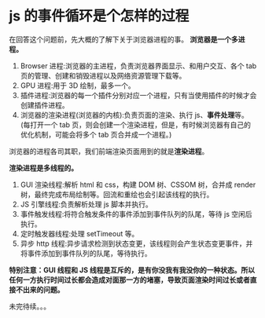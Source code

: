 # js 的事件循环是个怎样的过程

在回答这个问题前，先大概的了解下关于浏览器进程的事。
**浏览器是一个多进程。**

1. Browser 进程:浏览器的主进程，负责浏览器界面显示、和用户交互、各个 tab 页的管理、创建和销毁进程以及网络资源管理下载等。
1. GPU 进程:用于 3D 绘制，最多一个。
1. 插件进程:浏览器的每一个插件分别对应一个进程，只有当使用插件的时候才会创建插件进程。
1. 浏览器的渲染进程(浏览器的内核):负责页面的渲染、执行 js、**事件处理**等。(每打开一个 tab 页，则会创建一个渲染进程，但是，有时候浏览器有自己的优化机制，可能会将多个 tab 页合并成一个进程。)

浏览器的进程各司其职，我们前端渲染页面用到的就是**渲染进程**。

**渲染进程是多线程的。**

1. GUI 渲染线程:解析 html 和 css，构建 DOM 树、CSSOM 树，合并成 render 树，最终完成布局绘制等。回流和重绘也会引起该线程的执行。
1. JS 引擎线程:负责解析处理 js 脚本并执行。
1. 事件触发线程:将符合触发条件的事件添加到事件队列的队尾，等待 js 空闲后执行。
1. 定时触发器线程:处理 setTimeout 等。
1. 异步 http 线程:异步请求检测到状态变更，该线程则会产生状态变更事件，并将事件添加到事件队列的队尾，等待执行。

**特别注意：GUI 线程和 JS 线程是互斥的，是有你没我有我没你的一种状态。所以任何一方执行时间过长都会造成对面那一方的堵塞，导致页面渲染时间过长或者直接不出来的问题。**

未完待续。。。
